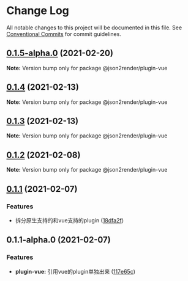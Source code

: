 # Change Log

All notable changes to this project will be documented in this file.
See [Conventional Commits](https://conventionalcommits.org) for commit guidelines.

## [0.1.5-alpha.0](https://github.com/fyl080801/json-to-render/compare/@json2render/plugin-vue@0.1.4...@json2render/plugin-vue@0.1.5-alpha.0) (2021-02-20)

**Note:** Version bump only for package @json2render/plugin-vue





## [0.1.4](https://github.com/fyl080801/json-to-render/compare/@json2render/plugin-vue@0.1.3...@json2render/plugin-vue@0.1.4) (2021-02-13)

**Note:** Version bump only for package @json2render/plugin-vue





## [0.1.3](https://github.com/fyl080801/json-to-render/compare/@json2render/plugin-vue@0.1.2...@json2render/plugin-vue@0.1.3) (2021-02-13)

**Note:** Version bump only for package @json2render/plugin-vue





## [0.1.2](https://github.com/fyl080801/json-to-render/compare/@json2render/plugin-vue@0.1.1...@json2render/plugin-vue@0.1.2) (2021-02-08)

**Note:** Version bump only for package @json2render/plugin-vue





## [0.1.1](https://github.com/fyl080801/json-to-render/compare/@json2render/plugin-vue@0.1.1-alpha.0...@json2render/plugin-vue@0.1.1) (2021-02-07)


### Features

* 拆分原生支持的和vue支持的plugin ([18dfa2f](https://github.com/fyl080801/json-to-render/commit/18dfa2f42db009d39f515910008319e582b0364c))





## 0.1.1-alpha.0 (2021-02-07)


### Features

* **plugin-vue:** 引用vue的plugin单独出来 ([117e65c](https://github.com/fyl080801/json-to-render/commit/117e65c4f8f11e519e9268708c9632483af78c2d))
